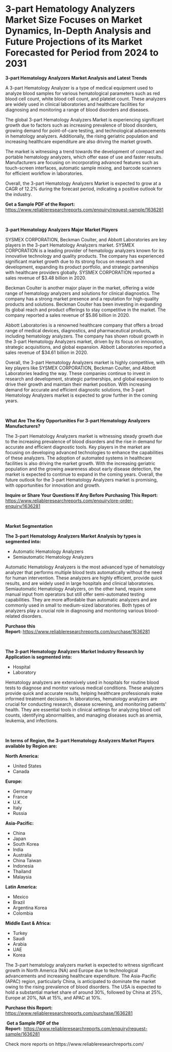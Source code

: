 <p><h1>3-part Hematology Analyzers Market Size Focuses on Market Dynamics, In-Depth Analysis and Future Projections of its Market Forecasted for Period from 2024 to 2031</h1></p><p><strong>3-part Hematology Analyzers Market Analysis and Latest Trends</strong></p>
<p><p>A 3-part Hematology Analyzer is a type of medical equipment used to analyze blood samples for various hematological parameters such as red blood cell count, white blood cell count, and platelet count. These analyzers are widely used in clinical laboratories and healthcare facilities for diagnosing and monitoring a range of blood disorders and diseases.</p><p>The global 3-part Hematology Analyzers Market is experiencing significant growth due to factors such as increasing prevalence of blood disorders, growing demand for point-of-care testing, and technological advancements in hematology analyzers. Additionally, the rising geriatric population and increasing healthcare expenditure are also driving the market growth.</p><p>The market is witnessing a trend towards the development of compact and portable hematology analyzers, which offer ease of use and faster results. Manufacturers are focusing on incorporating advanced features such as touch-screen interfaces, automatic sample mixing, and barcode scanners for efficient workflow in laboratories.</p><p>Overall, the 3-part Hematology Analyzers Market is expected to grow at a CAGR of 12.2% during the forecast period, indicating a positive outlook for the industry.</p></p>
<p><strong>Get a Sample PDF of the Report:&nbsp;</strong> <a href="https://www.reliableresearchreports.com/enquiry/request-sample/1636281">https://www.reliableresearchreports.com/enquiry/request-sample/1636281</a></p>
<p>&nbsp;</p>
<p><strong>3-part Hematology Analyzers Major Market Players</strong></p>
<p><p>SYSMEX CORPORATION, Beckman Coulter, and Abbott Laboratories are key players in the 3-part Hematology Analyzers market. SYSMEX CORPORATION is a leading provider of hematology analyzers known for its innovative technology and quality products. The company has experienced significant market growth due to its strong focus on research and development, expanding its product portfolio, and strategic partnerships with healthcare providers globally. SYSMEX CORPORATION reported a sales revenue of $3.48 billion in 2020.</p><p>Beckman Coulter is another major player in the market, offering a wide range of hematology analyzers and solutions for clinical diagnostics. The company has a strong market presence and a reputation for high-quality products and solutions. Beckman Coulter has been investing in expanding its global reach and product offerings to stay competitive in the market. The company reported a sales revenue of $5.86 billion in 2020.</p><p>Abbott Laboratories is a renowned healthcare company that offers a broad range of medical devices, diagnostics, and pharmaceutical products, including hematology analyzers. The company has shown robust growth in the 3-part Hematology Analyzers market, driven by its focus on innovation, strategic acquisitions, and global expansion. Abbott Laboratories reported a sales revenue of $34.61 billion in 2020.</p><p>Overall, the 3-part Hematology Analyzers market is highly competitive, with key players like SYSMEX CORPORATION, Beckman Coulter, and Abbott Laboratories leading the way. These companies continue to invest in research and development, strategic partnerships, and global expansion to drive their growth and maintain their market position. With increasing demand for accurate and efficient diagnostic solutions, the 3-part Hematology Analyzers market is expected to grow further in the coming years.</p></p>
<p>&nbsp;</p>
<p><strong>What Are The Key Opportunities For 3-part Hematology Analyzers Manufacturers?</strong></p>
<p><p>The 3-part Hematology Analyzers market is witnessing steady growth due to the increasing prevalence of blood disorders and the rise in demand for accurate and efficient diagnostic tools. Key players in the market are focusing on developing advanced technologies to enhance the capabilities of these analyzers. The adoption of automated systems in healthcare facilities is also driving the market growth. With the increasing geriatric population and the growing awareness about early disease detection, the market is expected to continue to expand in the coming years. Overall, the future outlook for the 3-part Hematology Analyzers market is promising, with opportunities for innovation and growth.</p></p>
<p><strong>Inquire or Share Your Questions If Any Before Purchasing This Report:</strong> <a href="https://www.reliableresearchreports.com/enquiry/pre-order-enquiry/1636281">https://www.reliableresearchreports.com/enquiry/pre-order-enquiry/1636281</a></p>
<p>&nbsp;</p>
<p><strong>Market Segmentation</strong></p>
<p><strong>The 3-part Hematology Analyzers Market Analysis by types is segmented into:</strong></p>
<p><ul><li>Automatic Hematology Analyzers</li><li>Semiautomatic Hematology Analyzers</li></ul></p>
<p><p>Automatic Hematology Analyzers is the most advanced type of hematology analyzer that performs multiple blood tests automatically without the need for human intervention. These analyzers are highly efficient, provide quick results, and are widely used in large hospitals and clinical laboratories. Semiautomatic Hematology Analyzers, on the other hand, require some manual input from operators but still offer semi-automated testing capabilities. They are more affordable than automatic analyzers and are commonly used in small to medium-sized laboratories. Both types of analyzers play a crucial role in diagnosing and monitoring various blood-related disorders.</p></p>
<p><strong>Purchase this Report:&nbsp;</strong><a href="https://www.reliableresearchreports.com/purchase/1636281">https://www.reliableresearchreports.com/purchase/1636281</a></p>
<p>&nbsp;</p>
<p><strong>The 3-part Hematology Analyzers Market Industry Research by Application is segmented into:</strong></p>
<p><ul><li>Hospital</li><li>Laboratory</li></ul></p>
<p><p>Hematology analyzers are extensively used in hospitals for routine blood tests to diagnose and monitor various medical conditions. These analyzers provide quick and accurate results, helping healthcare professionals make informed treatment decisions. In laboratories, hematology analyzers are crucial for conducting research, disease screening, and monitoring patients' health. They are essential tools in clinical settings for analyzing blood cell counts, identifying abnormalities, and managing diseases such as anemia, leukemia, and infections.</p></p>
<p>&nbsp;</p>
<p><strong>In terms of Region, the 3-part Hematology Analyzers Market Players available by Region are:</strong></p>
<p>
    <p> <strong> North America: </strong>
        <ul>
            <li>United States</li>
            <li>Canada</li>
        </ul>
        </p> 
    <p> <strong> Europe: </strong>
        <ul>
            <li>Germany</li>
            <li>France</li>
            <li>U.K.</li>
            <li>Italy</li>
            <li>Russia</li>
        </ul>
        </p> 
    <p> <strong> Asia-Pacific: </strong>
        <ul>
            <li>China</li>
            <li>Japan</li>
            <li>South Korea</li>
            <li>India</li>
            <li>Australia</li>
            <li>China Taiwan</li>
            <li>Indonesia</li>
            <li>Thailand</li>
            <li>Malaysia</li>
        </ul>
        </p> 
    <p> <strong> Latin America: </strong>
        <ul>
            <li>Mexico</li>
            <li>Brazil</li>
            <li>Argentina Korea</li>
            <li>Colombia</li>
        </ul>
        </p> 
    <p> <strong> Middle East & Africa: </strong>
        <ul>
            <li>Turkey</li>
            <li>Saudi</li>
            <li>Arabia</li>
            <li>UAE</li>
            <li>Korea</li>
        </ul>
    </p>
    </p>
<p><p>The 3-part hematology analyzers market is expected to witness significant growth in North America (NA) and Europe due to technological advancements and increasing healthcare expenditure. The Asia-Pacific (APAC) region, particularly China, is anticipated to dominate the market owing to the rising prevalence of blood disorders. The USA is expected to hold a substantial market share of around 30%, followed by China at 25%, Europe at 20%, NA at 15%, and APAC at 10%.</p></p>
<p><strong>Purchase this Report: </strong><a href="https://www.reliableresearchreports.com/purchase/1636281">https://www.reliableresearchreports.com/purchase/1636281</a></p>
<p>&nbsp;<strong>Get a Sample PDF of the Report:&nbsp;&nbsp;</strong><a href="https://www.reliableresearchreports.com/enquiry/request-sample/1636281">https://www.reliableresearchreports.com/enquiry/request-sample/1636281</a></p>
<p><strong></strong></p>
<p>Check more reports on https://www.reliableresearchreports.com/</p>